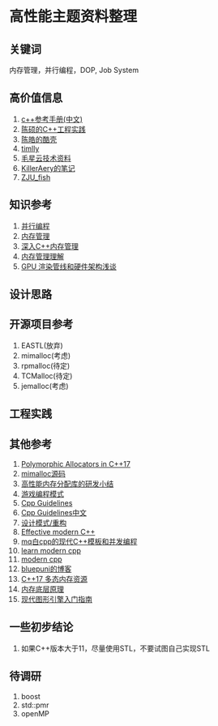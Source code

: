 # 高性能主题资料整理

## 关键词

内存管理，并行编程，DOP, Job System

## 高价值信息

1. [c++参考手册(中文)](https://zh.cppreference.com/w/%E9%A6%96%E9%A1%B5)
2. [陈硕的C++工程实践](https://www.cnblogs.com/Solstice/category/287661.html)
3. [陈皓的酷壳](https://www.coolshell.org)
4. [timlly](https://www.cnblogs.com/timlly)
5. [毛星云技术资料](https://github.com/QianMo)
6. [KillerAery的笔记](https://www.cnblogs.com/KillerAery)
7. [ZJU_fish](https://blog.csdn.net/ZJU_fish1996)

## 知识参考

1. [并行编程](https://www.cnblogs.com/KillerAery/p/16333348.html)
2. [内存管理](https://www.cnblogs.com/KillerAery/p/10765893.html)
3. [深入C++内存管理](https://blog.csdn.net/zju_fish1996/article/details/108858577)
4. [内存管理理解](https://zhuanlan.zhihu.com/p/463216948)
5. [GPU 渲染管线和硬件架构浅谈](https://cloud.tencent.com/developer/article/2016951)

## 设计思路

## 开源项目参考

1. EASTL(放弃)
2. mimalloc(考虑)
3. rpmalloc(待定)
4. TCMalloc(待定)
5. jemalloc(考虑)

## 工程实践

## 其他参考

1. [Polymorphic Allocators in C++17](https://www.modernescpp.com/index.php/polymorphic-allocators-in-c17)
2. [mimalloc源码](https://www.bluepuni.com/archives/paper-reading-mimalloc-free-list-sharding-in-action/#:~:text=mimalloc)
3. [高性能内存分配库的研发小结](https://zhuanlan.zhihu.com/p/87994170)
4. [游戏编程模式](https://gpp.tkchu.me/)
5. [Cpp Guidelines](https://isocpp.github.io/CppCoreGuidelines/CppCoreGuidelines)
6. [Cpp Guidelines中文](https://lynnboy.github.io/CppCoreGuidelines-zh-CN/CppCoreGuidelines-zh-CN)
7. [设计模式/重构](https://refactoringguru.cn/design-patterns)
8. [Effective modern C++](https://cntransgroup.github.io/EffectiveModernCppChinese/)
9. [mq白cpp的现代C++模板和并发编程](https://space.bilibili.com/1292761396/pugv)
10. [learn modern cpp](https://learnmoderncpp.com)
11. [modern cpp](https://www.modernescpp.com)
12. [bluepuni的博客](https://www.bluepuni.com)
13. [C++17 多态内存资源](https://zhuanlan.zhihu.com/p/527327054)
14. [内存底层原理](https://zhuanlan.zhihu.com/p/83449008)
15. [现代图形引擎入门指南](https://zhuanlan.zhihu.com/p/603325037)

## 一些初步结论

1. 如果C++版本大于11，尽量使用STL，不要试图自己实现STL

## 待调研

1. boost
2. std::pmr
3. openMP
